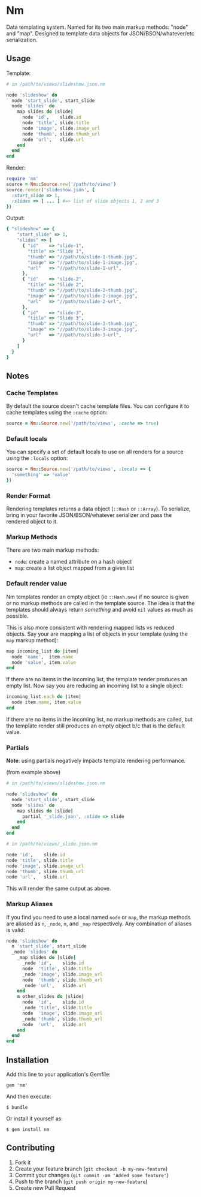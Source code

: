# Nm

Data templating system.  Named for its two main markup methods: "node" and "map".  Designed to template data objects for JSON/BSON/whatever/etc serialization.

## Usage

Template:

```ruby
# in /path/to/views/slideshow.json.nm

node 'slideshow' do
  node 'start_slide', start_slide
  node 'slides' do
    map slides do |slide|
      node 'id',    slide.id
      node 'title', slide.title
      node 'image', slide.image_url
      node 'thumb', slide.thumb_url
      node 'url',   slide.url
    end
  end
end
```

Render:

```ruby
require 'nm'
source = Nm::Source.new('/path/to/views')
source.render('slideshow.json', {
  :start_slide => 1,
  :slides => [ ... ] #=> list of slide objects 1, 2 and 3
})
```

Output:

```ruby
{ "slideshow" => {
    "start_slide" => 1,
    "slides" => [
      { "id"    => "slide-1",
        "title" => "Slide 1",
        "thumb" => "//path/to/slide-1-thumb.jpg",
        "image" => "//path/to/slide-1-image.jpg",
        "url"   => "//path/to/slide-1-url",
      },
      { "id"    => "slide-2",
        "title" => "Slide 2",
        "thumb" => "//path/to/slide-2-thumb.jpg",
        "image" => "//path/to/slide-2-image.jpg",
        "url"   => "//path/to/slide-2-url",
      },
      { "id"    => "slide-3",
        "title" => "Slide 3",
        "thumb" => "//path/to/slide-3-thumb.jpg",
        "image" => "//path/to/slide-3-image.jpg",
        "url"   => "//path/to/slide-3-url",
      }
    ]
  }
}
```

## Notes

### Cache Templates

By default the source doesn't cache template files.  You can configure it to cache templates using the `:cache` option:

```ruby
source = Nm::Source.new('/path/to/views', :cache => true)
```

### Default locals

You can specify a set of default locals to use on all renders for a source using the `:locals` option:

```ruby
source = Nm::Source.new('/path/to/views', :locals => {
  'something' => 'value'
})
```

### Render Format

Rendering templates returns a data object (`::Hash` or `::Array`).  To serialize, bring in your favorite JSON/BSON/whatever serializer and pass the rendered object to it.

### Markup Methods

There are two main markup methods:

* `node`: create a named attribute on a hash object
* `map`: create a list object mapped from a given list

### Default render value

Nm templates render an empty object (ie `::Hash.new`) if no source is given or no markup methods are called in the template source.  The idea is that the templates should always return *something* and avoid `nil` values as much as possible.

This is also more consistent with rendering mapped lists vs reduced objects.  Say your are mapping a list of objects in your template (using the `map` markup method):

```ruby
map incoming_list do |item|
  node 'name',  item.name
  node 'value', item.value
end
```

If there are no items in the incoming list, the template render produces an empty list.  Now say you are reducing an incoming list to a single object:

```ruby
incoming_list.each do |item|
  node item.name, item.value
end
```

If there are no items in the incoming list, no markup methods are called, but the template render still produces an empty object b/c that is the default value.

### Partials

**Note**: using partials negatively impacts template rendering performance.

(from example above)

```ruby
# in /path/to/views/slideshow.json.nm

node 'slideshow' do
  node 'start_slide', start_slide
  node 'slides' do
    map slides do |slide|
      partial '_slide.json', :slide => slide
    end
  end
end

# in /path/to/views/_slide.json.nm

node 'id',    slide.id
node 'title', slide.title
node 'image', slide.image_url
node 'thumb', slide.thumb_url
node 'url',   slide.url
```

This will render the same output as above.

### Markup Aliases

If you find you need to use a local named `node` or `map`, the markup methods are aliased as `n`, `_node`, `m`, and `_map` respectively.  Any combination of aliases is valid:

```ruby
node 'slideshow' do
  n 'start_slide', start_slide
  _node 'slides' do
    _map slides do |slide|
      _node 'id',    slide.id
      node  'title', slide.title
      _node 'image', slide.image_url
      node  'thumb', slide.thumb_url
      _node 'url',   slide.url
    end
    m other_slides do |slide|
      node  'id',    slide.id
      _node 'title', slide.title
      node  'image', slide.image_url
      _node 'thumb', slide.thumb_url
      node  'url',   slide.url
    end
  end
end
```

## Installation

Add this line to your application's Gemfile:

    gem 'nm'

And then execute:

    $ bundle

Or install it yourself as:

    $ gem install nm

## Contributing

1. Fork it
2. Create your feature branch (`git checkout -b my-new-feature`)
3. Commit your changes (`git commit -am 'Added some feature'`)
4. Push to the branch (`git push origin my-new-feature`)
5. Create new Pull Request
